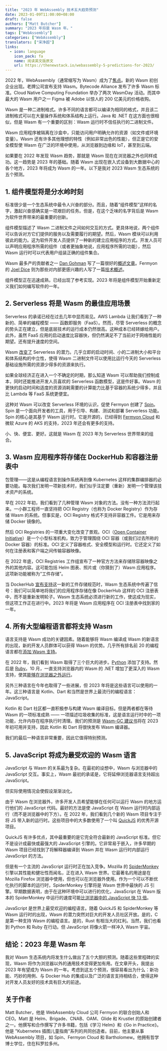 ```yaml
---
title: "2023 年 WebAssembly 技术五大趋势预测"
date: 2023-01-09T11:00:00+08:00
draft: false
authors: ["Matt Butcher"]
summary: "2023 年将是 Wasm 年。"
tags: ["WebAssembly"]
categories: ["WebAssembly"]
translators: ["宋净超"]
links:
  - icon: language
    icon_pack: fa
    name: 阅读英文版原文
    url: https://thenewstack.io/webassembly-5-predictions-for-2023/
---
```


2022 年，WebAssembly（通常缩写为 Wasm）成为了[焦点](https://thenewstack.io/yes-webassembly-can-replace-kubernetes/)。新的 Wasm 初创企业出现。老牌公司宣布支持 Wasm。Bytecode Alliance 发布了许多 Wasm 标准。Cloud Native Computing Foundation 举办了两次 WasmDay 活动。而其中最大的 Wasm 用户之一 Figma 被 Adobe 以惊人的 200 亿美元的价格收购。

Wasm 是一种二进制格式。许多不同的语言都可以编译为相同的格式，并且该二进制格式可以在大量操作系统和体系结构上运行。Java 和 .NET 在这方面也很相似，但是 Wasm 有一个重要的区别：Wasm 运行时不信任执行的二进制文件。

Wasm 应用程序被隔离在沙盒中，只能访问用户明确允许的资源（如文件或环境变量）。Wasm 还有许多其他理想的特性（例如非常出色的性能），但正是它的安全模型使 Wasm 在广泛的环境中使用，从浏览器到边缘和 IoT，甚至到云端。

如果要在 2022 年发现 Wasm 趋势，那就是 Wasm 现在在浏览器之外也同样成功。这一趋势是 2023 年的基础。随着 Wasm 出现在嵌入式设备到大数据中心的各个地方，2023 年将成为 Wasm 的一年。以下是我对 2023 Wasm 生态系统的五个预测。

## 1. 组件模型将是分水岭时刻

标准很少是一个生态系统中最令人兴奋的部分。而且，随着“组件模型”这样的名字，激起兴奋感确实是一项艰巨的任务。但是，在这个乏味的名字背后是 Wasm 为软件世界带来的最重要的创新。

组件模型描述了 Wasm 二进制文件之间如何交互的方式。更具体地说，两个组件可以告诉对方它们提供的服务以及需要履行的期望。然后，Wasm 模块可以利用彼此的能力。这为软件开发人员提供了一种新的建立应用程序的方式。开发人员可以声明应用程序所需的组件（或者更抽象地说，应用程序所需的功能），然后 Wasm 运行时可以代表用户组装正确的组件集合。

Wasm 最多产的贡献者之一 [Dan Gohman](https://github.com/sunfishcode) 写了一篇很好的[概述文章](https://blog.sunfishcode.online/what-is-a-wasm-component/)。Fermyon 的 [Joel Dice](https://github.com/dicej) 则为那些对内部更感兴趣的人写了一篇[技术概述](https://www.fermyon.com/blog/webassembly-component-model)。

组件模型正在迅速成熟，已经出现了参考实现。2023 年将是组件模型开始重新定义我们如何编写软件的一年。

## 2. Serverless 将是 Wasm 的最佳应用场景

Serverless 的承诺已经在过去几年中显而易见。AWS Lambda 让我们看到了一种新的、简单的编程模型 —— 函数即服务（FaaS）。然而，尽管 Serverless 的概念的势头正在建立，但是底层技术的运行成本仍然很高。这种成本已经转嫁给用户。此外，虽然 FaaS 应用的启动速度比容器快，但仍然满足不了当前对于网络性能的期望。还有提升速度的空间。

Wasm [改变了](https://www.fermyon.com/blog/serverless-reckoning) Serverless 的潜力。几乎立即的启动时间、小的二进制大小和平台和体系结构的中立性，使得 Wasm 二进制文件可以使用比运行今天的 Serverless 基础设施所需的资源少得多的资源来执行。

如果全球经济正在进入一个不确定的时期，那么知道 Wasm 可以帮助我们控制成本，同时还能推进开发人员喜欢的 Serverless 函数模型，这是件好事。Wasm 的更快的启动时间和适度的资源消耗需要的计算能力比基于容器的系统少得多，并且比 Lambda 等 FaaS 系统更便宜。

这种对 Wasm 可以改变 Serverless 环境的认识，促使 Fermyon 创建了 [Spin](https://developer.fermyon.com/spin/index)。Spin 是一个面向开发者的工具，用于引导、构建、测试和部署 Serverless 功能。Spin 的核心是其基于 Wasm 运行时。它是开源的，已经得到 [Fermyon Cloud](https://www.fermyon.com/cloud) 和微软 Azure 的 AKS 的支持，2023 年还会有更多的支持。

小、快、便宜、更好。这就是 Wasm 在 2023 年为 Serverless 世界带来的组合。

## 3. Wasm 应用程序将存储在 DockerHub 和容器注册表中

包管理——这是从编程语言到操作系统再到像 Kubernetes 这样的集群编排器的必要功能。每次我们发明一项新技术时，我们似乎注定要（重新）发明一个管理该技术资产的系统。

早在 2022 年初，我们看到了几种管理 Wasm 对象的方法。没有一种方法流行起来。一小群工程师一直坚持把 OCI Registry（也称为 Docker Registry）作为存储 Wasm 的系统。但事实是，OCI Registry 格式不支持非容器工件。它是用来存储 Docker 镜像的。

然后 OCI Registries 的一项重大变化改变了景观。OCI（[Open Container Initiative](https://thenewstack.io/open-container-initiative-creates-a-distribution-specification-for-registries/)）是一个小型标准机构，致力于管理围绕 OCI 容器（或我们过去所称的 Docker 容器）的标准。OCI 定义了容器格式、安全模型和运行时。它还定义了如何在注册表和客户端之间传输容器映像。

在 2022 年底，OCI Registries 工作组宣布了一种官方方法来存储除容器映像之外的其他内容。这可能包括 Helm 图表、照片或（你猜到了）Wasm 应用程序。这项新功能被称为“工件存储”。

当 DockerHub [宣布支持](https://www.docker.com/blog/announcing-docker-hub-oci-artifacts-support/)这一新的工件存储规范时，Wasm 生态系统中传遍了信号：我们可以简单地将我们的应用程序存储在像 DockerHub 这样的 OCI 注册表中，而不是重新发明轮子。Wasm 生态系统必须进行新的工作，使这成为现实，但这项工作正在进行中。2023 年将是 Wasm 应用程序在 OCI 注册表中找到家的一年。

## 4. 所有大型编程语言都将支持 Wasm

语言支持是 Wasm 成功的关键因素。随着能够将 Wasm 编译成 Wasm 的新语言的出现，新的开发人员群体可以获得 Wasm 的优势。几乎所有排名前 20 的编程语言都在[添加 Wasm 支持](https://www.fermyon.com/wasm-languages/webassembly-language-support)。

在 2022 年，我们看到 Wasm 取得了三个巨大的进步。[Python](https://pythondev.readthedocs.io/wasm.html) 添加了支持。然后是 [Ruby](https://www.ruby-lang.org/en/news/2022/12/06/ruby-3-2-0-rc1-released/)。10 月，一直支持浏览器内的 Wasm 的 .NET 增加了更深入的 Wasm 支持，使其[能够在浏览器之外运行](https://www.fermyon.com/blog/dotnet-wasi)。

另外三种语言在今年也取得了一些进展，但 2023 年将是这些语言可以使用的一年。这三种语言是 Kotlin、Dart 和当然是世界上最流行的编程语言：JavaScript。

Kotlin 和 Dart 社区都一直积极参与构建 Wasm 编译目标。但是两者都在等待 Wasm 的一项标准成熟 —— 一项描述垃圾收集的标准，这是语言运行时中的一项功能，允许内存在程序执行时清理。我们的预测是 [Wasm-GC 建议书](https://github.com/WebAssembly/gc/blob/main/proposals/gc/Overview.md)将在 2023 年初可用并支持，因此 Kotlin 和 Dart 将很快发布 Wasm 编译器。

我们的最后一种语言非常重要，因此它值得特别预测。

## 5. JavaScript 将成为最受欢迎的 Wasm 语言

JavaScript 与 Wasm 的关系最为复杂。在最初的设想中，Wasm 与浏览器中的 JavaScript 交互。事实上，Wasm 最初的承诺是，它将延伸浏览器语言支持超出 JavaScript。

但实际使用情况会使假设渐渐淡化。

由于 Wasm 在浏览器外，许多开发人员希望能够在任何可以运行 Wasm 的地方运行他们的 JavaScript 代码。最好的方法是使 JavaScript 在 Wasm 运行时内部运行（而不是浏览器中的下方）。在 2022 年，我们看到几个新的 Wasm 项目专注于将 JS 带入新的运行时。这些项目中的大多数使用了一个叫 [QuickJS](https://bellard.org/quickjs/) 的优秀开源项目。

QuickJS 有许多优点，其中最重要的是它完全符合最新的 JavaScript 标准。但它不是设计成最快或最强大的 JavaScript 引擎的。它非常易于嵌入，许多早期的 Wasm 项目已经找到了将解释器编译到 Wasm 并在 Wasm 运行时内部运行 JavaScript 的方法。

但是有一个主流的 JavaScript 运行时正在加入竞争。Mozilla 的 [SpiderMonkey](https://spidermonkey.dev/) 引擎以其性能和健壮性而闻名，正在进入 Wasm 世界。它最著名的用途是在 Mozilla Firefox 浏览器中使用，但也可以在浏览器外使用。作为一个可以不断优化执行的脚本的运行时，SpiderMonkey 引擎将是 Wasm 世界中最快的 JS 引擎。早期数据表明，由于在这种环境中可以进行的优化，JavaScript 在 Wasm 版本的 SpiderMonkey 中运行的速度可能[比浏览器中的 JavaScript 快 13 倍](https://bytecodealliance.org/articles/making-javascript-run-fast-on-webassembly)。

JavaScript 是世界上最受欢迎的编程语言。随着 QuickJS 和 SpiderMonkey 等 Wasm 运行时的出现，Wasm 的潜力突然对巨大的开发人员社区开放。是的，C 是第一种支持 Wasm 的编程语言。是的，Rust 有相当大的红利。当然，我们也看到 Python 和 Ruby 在行动。但 JavaScript 将像火箭一样冲入 Wasm 宇宙。

## 结论：2023 年是 Wasm 年

我对 Wasm 生态系统内将发生什么做出了五个大胆的预测。随着这些里程碑的实现，Wasm 将作为浏览器以外的通用技术变得更加有用。在文章开头，我提出 2023 年有望成为 Wasm 的一年。考虑到这五个预测，很容易看出为什么：新功能、巧妙的用例、与 Docker Hub 的集成以及广泛的语言支持相结合，使得这种对开发人员友好的技术具有巨大的前途。

## 关于作者

Matt Butcher，他是 WebAssembly Cloud 公司 Fermyon 的联合创始人和 CEO。Matt 是 Helm、Brigade、CNAB、OAM、Glide 和 Krustlet 的原始创建者之一。他撰写和合作撰写了许多书籍，包括《学习 Helm》和《Go in Practice》。他是 "Kubernetes 插图儿童指南"系列的共同创造者。目前，他主要从事 WebAssembly 项目，如 Spin、Fermyon Cloud 和 Bartholomew。他拥有哲学博士学位，住在科罗拉多州。
